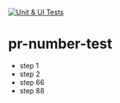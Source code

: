 [![Unit & UI Tests](https://github.com/altescape/pr-number-test/actions/workflows/tests.yml/badge.svg)](https://github.com/altescape/pr-number-test/actions/workflows/all.yml)

# pr-number-test

- step 1
- step 2
- step 66
- step 88
